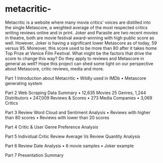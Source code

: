 # metacritic-

Metacritic is a website where many movie critics' voices are distilled into the single Metascore, a weighted average of the most respected critics writing reviews online and in print. Joker and Parasite are two recent movies in theatre, both are movie festival award-winning with high public score as well. However, Joker is having a significant lower Metascore as of today, 59 versus 95. Moreover, this score used to be more than 80 after it takes home Top Prize at Venice Film Festival. 
What might be the factors that drive the score to change this way? Do they apply to reviews and Metascore in general as well? Hope this project can shed some light on our perspective about Metascore, critic reviews, media and more.

Part 1 Introduction about Metacritic
•	Wildly used in IMDb
•	Metascore generating system 

Part 2 Web Scraping Data Summary
•	12,635 Movies 25 Genres, 1,244 Distributors 
•	247,009 Reviews & Scores 
•	273 Media Companies 
•	3,069 Critics

Part 3 Review Word Cloud and Sentiment Analysis
•	Reviews with higher than 80 scores
•	Reviews with lower than 20 scores 

Part 4 Critic & User Genre Preference Analysis

Part 5 Individual Critic Review Average Vs Review Quantity Analysis

Part 6 Review Date Analysis
•	6 movie samples
•	Joker example

Part 7 Presentation Summary 

